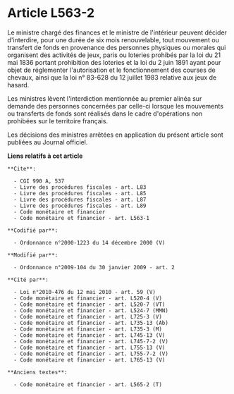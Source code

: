 # Article L563-2

Le ministre chargé des finances et le ministre de l'intérieur peuvent décider d'interdire, pour une durée de six mois
renouvelable, tout mouvement ou transfert de fonds en provenance des personnes physiques ou morales qui organisent des
activités de jeux, paris ou loteries prohibés par la loi du 21 mai 1836 portant prohibition des loteries et la loi du 2 juin
1891 ayant pour objet de réglementer l'autorisation et le fonctionnement des courses de chevaux, ainsi que la loi n° 83-628
du 12 juillet 1983 relative aux jeux de hasard.

Les ministres lèvent l'interdiction mentionnée au premier alinéa sur demande des personnes concernées par celle-ci lorsque
les mouvements ou transferts de fonds sont réalisés dans le cadre d'opérations non prohibées sur le territoire français.

Les décisions des ministres arrêtées en application du présent article sont publiées au Journal officiel.

**Liens relatifs à cet article**

	**Cite**:

	  - CGI 990 A, 537
	  - Livre des procédures fiscales - art. L83
	  - Livre des procédures fiscales - art. L85
	  - Livre des procédures fiscales - art. L87
	  - Livre des procédures fiscales - art. L89
	  - Code monétaire et financier
	  - Code monétaire et financier - art. L563-1

	**Codifié par**:

	  - Ordonnance n°2000-1223 du 14 décembre 2000 (V)

	**Modifié par**:

	  - Ordonnance n°2009-104 du 30 janvier 2009 - art. 2

	**Cité par**:

	  - Loi n°2010-476 du 12 mai 2010 - art. 59 (V)
	  - Code monétaire et financier - art. L520-4 (V)
	  - Code monétaire et financier - art. L520-7 (VT)
	  - Code monétaire et financier - art. L524-7 (MMN)
	  - Code monétaire et financier - art. L725-3 (V)
	  - Code monétaire et financier - art. L735-13 (Ab)
	  - Code monétaire et financier - art. L735-3 (M)
	  - Code monétaire et financier - art. L745-13 (V)
	  - Code monétaire et financier - art. L745-7-2 (V)
	  - Code monétaire et financier - art. L755-13 (V)
	  - Code monétaire et financier - art. L755-7-2 (V)
	  - Code monétaire et financier - art. L765-13 (V)

	**Anciens textes**:

	  - Code monétaire et financier - art. L565-2 (T)
